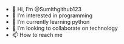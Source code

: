 - 👋 Hi, I’m @Sumithgithub123
- 👀 I’m interested in programming
- 🌱 I’m currently learning python
- 💞️ I’m looking to collaborate on technology
- 📫 How to reach me 

<!---
Sumithgithub123/Sumithgithub123 is a ✨ special ✨ repository because its `README.md` (this file) appears on your GitHub profile.
You can click the Preview link to take a look at your changes.
--->
